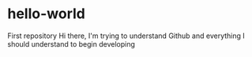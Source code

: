 # hello-world
First repository
Hi there, I'm trying to understand Github and everything I should understand to begin developing
